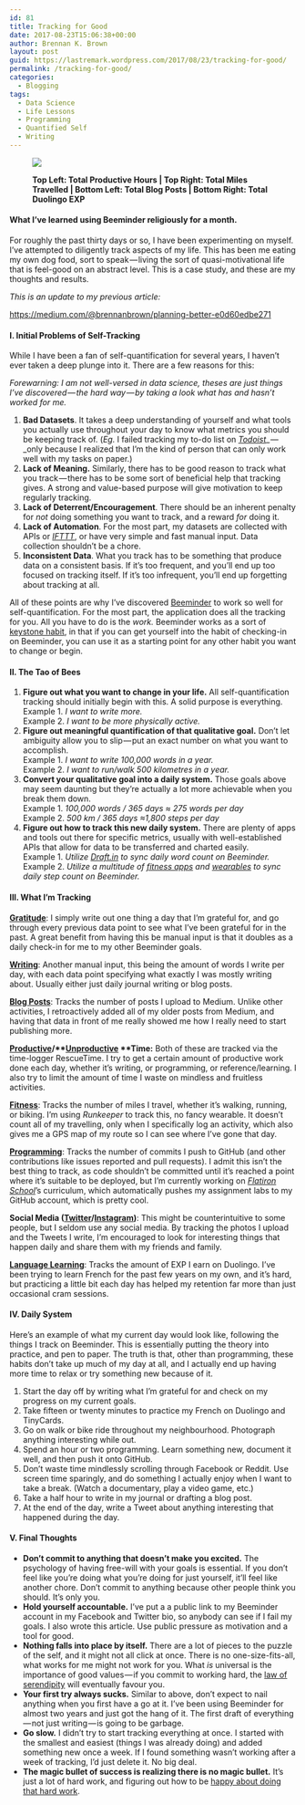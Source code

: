 ```yaml
---
id: 81
title: Tracking for Good
date: 2017-08-23T15:06:38+00:00
author: Brennan K. Brown
layout: post
guid: https://lastremark.wordpress.com/2017/08/23/tracking-for-good/
permalink: /tracking-for-good/
categories:
  - Blogging
tags:
  - Data Science
  - Life Lessons
  - Programming
  - Quantified Self
  - Writing
---
```


<figure class="wp-caption"> 

<img data-width="1395" data-height="910" src="https://cdn-images-1.medium.com/max/1200/1*msA1AjNO4voXDSvciwbeHA.png" /> <figcaption class="wp-caption-text"><b>Top Left: Total Productive Hours | Top Right: Total Miles Travelled | Bottom Left: Total Blog Posts | Bottom Right: Total Duolingo EXP</b></figcaption></figure> 

#### What I’ve learned using Beeminder religiously for a month.

<span>F</span>or roughly the past thirty days or so, I have been experimenting on myself. I’ve attempted to diligently track aspects of my life. This has been me eating my own dog food, sort to speak — living the sort of quasi-motivational life that is feel-good on an abstract level. This is a case study, and these are my thoughts and results.

_This is an update to my previous article:_

<https://medium.com/@brennanbrown/planning-better-e0d60edbe271>

<!--more-->

#### I. Initial Problems of Self-Tracking

While I have been a fan of self-quantification for several years, I haven’t ever taken a deep plunge into it. There are a few reasons for this:

_Forewarning: I am not well-versed in data science, theses are just things I’ve discovered — the hard way — by taking a look what has and hasn’t worked for me._

  1. <b>Bad Datasets</b>. It takes a deep understanding of yourself and what tools you actually use throughout your day to know what metrics you should be keeping track of. (_Eg._ I failed tracking my to-do list on <a href="https://en.todoist.com/app?lang=en" target="_blank" rel="noopener noreferrer"><em>Todoist</em></a>_ — _only because I realized that I’m the kind of person that can only work well with my tasks on paper.)
  2. <b>Lack of Meaning.</b> Similarly, there has to be good reason to track what you track — there has to be some sort of beneficial help that tracking gives. A strong and value-based purpose will give motivation to keep regularly tracking.
  3. <b>Lack of Deterrent/Encouragement</b>. There should be an inherent penalty for _not_ doing something you want to track, and a reward _for_ doing it.
  4. <b>Lack of Automation</b>. For the most part, my datasets are collected with APIs or <a href="https://ifttt.com/discover" target="_blank" rel="noopener noreferrer"><em>IFTTT</em></a>, or have very simple and fast manual input. Data collection shouldn’t be a chore.
  5. <b>Inconsistent Data</b>. What you track has to be something that produce data on a consistent basis. If it’s too frequent, and you’ll end up too focused on tracking itself. If it’s too infrequent, you’ll end up forgetting about tracking at all.

All of these points are why I’ve discovered <a href="https://medium.com/u/e60c422184be" target="_blank" rel="noopener noreferrer">Beeminder</a> to work so well for self-quantification. For the most part, the application does all the tracking for you. All you have to do is the _work._ Beeminder works as a sort of <a href="http://jamesclear.com/keystone-habits" target="_blank" rel="noopener noreferrer">keystone habit</a>, in that if you can get yourself into the habit of checking-in on Beeminder, you can use it as a starting point for any other habit you want to change or begin.

#### II. The Tao of Bees

  1. <b>Figure out what you want to change in your life.</b> All self-quantification tracking should initially begin with this. A solid purpose is everything.  
    Example 1. _I want to write more._  
    Example 2. _I want to be more physically active._ 
  2. <b>Figure out meaningful quantification of that qualitative goal.</b> Don’t let ambiguity allow you to slip — put an exact number on what you want to accomplish.  
    Example 1. _I want to write 100,000 words in a year._  
    Example 2. _I want to run/walk 500 kilometres in a year._ 
  3. <b>Convert your qualitative goal into a daily system.</b> Those goals above may seem daunting but they’re actually a lot more achievable when you break them down.  
    Example 1. _100,000 words / 365 days ≈ 275 words per day_  
    Example 2. _500 km / 365 days ≈1,800 steps per day_ 
  4. <b>Figure out how to track this new daily system.</b> There are plenty of apps and tools out there for specific metrics, usually with well-established APIs that allow for data to be transferred and charted easily.   
    Example 1. _Utilize_ <a href="https://draftin.com" target="_blank" rel="noopener noreferrer"><em>Draft.in</em></a> _to sync daily word count on Beeminder._  
    Example 2. _Utilize a multitude of_ <a href="http://www.active.com/fitness/articles/17-best-health-and-fitness-apps-of-2017" target="_blank" rel="noopener noreferrer"><em>fitness apps</em></a> _and_ <a href="https://www.wareable.com/fitness-trackers/the-best-fitness-tracker" target="_blank" rel="noopener noreferrer"><em>wearables</em></a> _to sync daily step count on Beeminder._ 

#### III. What I’m Tracking

<a href="https://www.beeminder.com/brennanbrown/gratitude" target="_blank" rel="noopener noreferrer"><strong>Gratitude</strong></a>: I simply write out one thing a day that I’m grateful for, and go through every previous data point to see what I’ve been grateful for in the past. A great benefit from having this be manual input is that it doubles as a daily check-in for me to my other Beeminder goals.

<a href="https://www.beeminder.com/brennanbrown/writing" target="_blank" rel="noopener noreferrer"><strong>Writing</strong></a>: Another manual input, this being the amount of words I write per day, with each data point specifying what exactly I was mostly writing about. Usually either just daily journal writing or blog posts.

<a href="https://www.beeminder.com/brennanbrown/blogging" target="_blank" rel="noopener noreferrer"><strong>Blog Posts</strong></a>: Tracks the number of posts I upload to Medium. Unlike other activities, I retroactively added all of my older posts from Medium, and having that data in front of me really showed me how I really need to start publishing more.

<a href="https://www.beeminder.com/brennanbrown/productivity" target="_blank" rel="noopener noreferrer"><strong>Productive</strong></a><b>/**<a href="https://www.beeminder.com/brennanbrown/distraction" target="_blank" rel="noopener noreferrer"><strong>Unproductive</strong></a> **Time:</b> Both of these are tracked via the time-logger RescueTime. I try to get a certain amount of productive work done each day, whether it’s writing, or programming, or reference/learning. I also try to limit the amount of time I waste on mindless and fruitless activities.

<a href="https://www.beeminder.com/brennanbrown/fitness" target="_blank" rel="noopener noreferrer"><strong>Fitness</strong></a>: Tracks the number of miles I travel, whether it’s walking, running, or biking. I’m using _Runkeeper_ to track this, no fancy wearable. It doesn’t count all of my travelling, only when I specifically log an activity, which also gives me a GPS map of my route so I can see where I’ve gone that day.

<a href="https://www.beeminder.com/brennanbrown/github" target="_blank" rel="noopener noreferrer"><strong>Programming</strong></a>: Tracks the number of commits I push to GitHub (and other contributions like issues reported and pull requests). I admit this isn’t the best thing to track, as code shouldn’t be committed until it’s reached a point where it’s suitable to be deployed, but I’m currently working on <a href="https://flatironschool.com/" target="_blank" rel="noopener noreferrer"><em>Flatiron School</em></a>’s curriculum, which automatically pushes my assignment labs to my GitHub account, which is pretty cool.

<b>Social Media (**<a href="https://www.beeminder.com/brennanbrown/tweets" target="_blank" rel="noopener noreferrer"><strong>Twitter</strong></a>**/**<a href="https://www.beeminder.com/brennanbrown/photos" target="_blank" rel="noopener noreferrer"><strong>Instagram</strong></a>**)</b>: This might be counterintuitive to some people, but I seldom use any social media. By tracking the photos I upload and the Tweets I write, I’m encouraged to look for interesting things that happen daily and share them with my friends and family.

<a href="https://www.beeminder.com/brennanbrown/french" target="_blank" rel="noopener noreferrer"><strong>Language Learning</strong></a>: Tracks the amount of EXP I earn on Duolingo. I’ve been trying to learn French for the past few years on my own, and it’s hard, but practicing a little bit each day has helped my retention far more than just occasional cram sessions.

#### IV. Daily System

Here’s an example of what my current day would look like, following the things I track on Beeminder. This is essentially putting the theory into practice, and pen to paper. The truth is that, other than programming, these habits don’t take up much of my day at all, and I actually end up having more time to relax or try something new because of it.

  1. Start the day off by writing what I’m grateful for and check on my progress on my current goals.
  2. Take fifteen or twenty minutes to practice my French on Duolingo and TinyCards.
  3. Go on walk or bike ride throughout my neighbourhood. Photograph anything interesting while out.
  4. Spend an hour or two programming. Learn something new, document it well, and then push it onto GitHub.
  5. Don’t waste time mindlessly scrolling through Facebook or Reddit. Use screen time sparingly, and do something I actually enjoy when I want to take a break. (Watch a documentary, play a video game, etc.)
  6. Take a half hour to write in my journal or drafting a blog post.
  7. At the end of the day, write a Tweet about anything interesting that happened during the day.

#### V. Final Thoughts

  * <b>Don’t commit to anything that doesn’t make you excited.</b> The psychology of having free-will with your goals is essential. If you don’t feel like you’re doing what you’re doing for just yourself, it’ll feel like another chore. Don’t commit to anything because other people think you should. It’s only you.
  * <b>Hold yourself accountable.</b> I’ve put a a public link to my Beeminder account in my Facebook and Twitter bio, so anybody can see if I fail my goals. I also wrote this article. Use public pressure as motivation and a tool for good.
  * <b>Nothing falls into place by itself.</b> There are a lot of pieces to the puzzle of the self, and it might not all click at once. There is no one-size-fits-all, what works for me might not work for you. What _is_ universal is the importance of good values — if you commit to working hard, the <a href="http://www.anvari.org/fortune/Miscellaneous_Collections/342733_laws-of-serendipity-1-in-order-to-discover-anything-you-must-be-looking-for-something.html" target="_blank" rel="noopener noreferrer">law of serendipity</a> will eventually favour you.
  * <b>Your first try always sucks.</b> Similar to above, don’t expect to nail anything when you first have a go at it. I’ve been using Beeminder for almost two years and just got the hang of it. The first draft of everything — not just writing — is going to be garbage.
  * <b>Go slow.</b> I didn’t try to start tracking everything at once. I started with the smallest and easiest (things I was already doing) and added something new once a week. If I found something wasn’t working after a week of tracking, I’d just delete it. No big deal.
  * <b>The magic bullet of success is realizing there is no magic bullet.</b> It’s just a lot of hard work, and figuring out how to be <a href="https://medium.com/@brennanbrown/work-edd9f8e23516" target="_blank" rel="noopener noreferrer">happy about doing that hard work</a>.